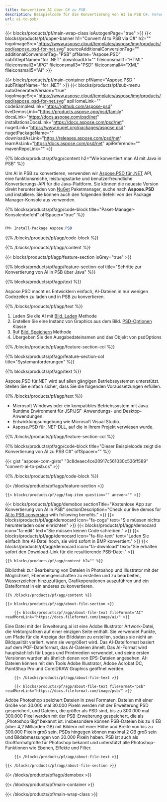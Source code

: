```yaml
---
title: Konvertiere AI über C# zu PSB
description: Beispielcode für die Konvertierung von AI in PSB C#. Verwenden Sie API-Beispielcode für die Batch-Konvertierung von AI-Dateien in PSB in VB.NET, ASP.Net oder einer beliebigen .NET-basierten Anwendung.
url: ai-to-psb/
---
```


{{< blocks/products/pf/main-wrap-class isAutogenPage="true" >}}
{{< blocks/products/pf/upper-banner h1="Convert AI to PSB via C#" h2="" logoImageSrc="https://www.aspose.cloud/templates/aspose/img/products/psd/aspose_psd-for-net.svg" sourceAdditionalConversionTag="" additionalConversionTag="PSB" pfName="Aspose.PSD" subTitlepfName="for .NET" downloadUrl="" fileiconsmall1="HTML" fileiconsmall2="JPG" fileiconsmall3="PSD" fileiconsmall4="XML" fileiconsmall5="AI" >}}

{{< blocks/products/pf/main-container pfName="Aspose.PSD " subTitlepfName="for .NET" >}}
{{< blocks/products/pf/sub-menu autoGeneratedVersion="true" logoImageSrc="https://www.aspose.cloud/templates/aspose/img/products/psd/aspose_psd-for-net.svg" apiHomeLink="" codeSamplesLink="https://github.com/aspose-psd" liveDemosLink="https://products.aspose.app/psd/family" docsLink="https://docs.aspose.com/psd/net" installationsDocsLink="https://docs.aspose.com/psd/net" nugetLink="https://www.nuget.org/packages/aspose.psd" nugetPackageName="" downloadAsLink="https://releases.aspose.com/psd/net" learnAsLink="https://docs.aspose.com/psd/net" apiReference="" mavenRepoLink="" >}}

{{% blocks/products/pf/agp/content h2="Wie konvertiert man AI mit Java in PSB" %}}

Um AI in PSB zu konvertieren, verwenden wir <a href="/psd/{{< lang-code >}}net">Aspose.PSD für .NET</a> API, eine funktionsreiche, leistungsstarke und benutzerfreundliche Konvertierungs-API für die Java-Plattform. Sie können die neueste Version direkt herunterladen von <a href="https://www.nuget.org/packages/aspose.psd">NuGet</a> Paketmanager, suche nach <b>Aspose.PSD</b> und installiere. Sie können auch den folgenden Befehl von der Package Manager-Konsole aus verwenden.

{{% blocks/products/pf/agp/code-block title="Paket-Manager-Konsolenbefehl" offSpacer="true" %}}

```cs

PM> Install-Package Aspose.PSD

```

{{% /blocks/products/pf/agp/code-block %}}

{{% /blocks/products/pf/agp/content %}}

{{< blocks/products/pf/agp/feature-section isGrey="true" >}}

{{% blocks/products/pf/agp/feature-section-col title="Schritte zur Konvertierung von AI in PSB über Java" %}}

{{% blocks/products/pf/agp/text %}}

 Aspose.PSD macht es Entwicklern einfach, AI-Dateien in nur wenigen Codezeilen zu laden und in PSB zu konvertieren.

{{% /blocks/products/pf/agp/text %}}

1. Laden Sie die AI mit [Bild. Laden](https://apireference.aspose.com/psd/net/aspose.psd/image/methods/load/index) Methode
1. Erstellen Sie eine Instanz von Graphics aus dem Bild. [PSD-Optionen](https://apireference.aspose.com/psd/net/aspose.psd.imageoptions/PsdOptions) Klasse
1. Ruf [Bild. Speichern](https://apireference.aspose.com/psd/net/aspose.psd/image/methods/save/index) Methode
1. Übergeben Sie den Ausgabedateinamen und das Objekt von psdOptions

{{% /blocks/products/pf/agp/feature-section-col %}}

{{% blocks/products/pf/agp/feature-section-col title="Systemanforderungen" %}}

{{% blocks/products/pf/agp/text %}}

 Aspose.PSD für.NET wird auf allen gängigen Betriebssystemen unterstützt. Stellen Sie einfach sicher, dass Sie die folgenden Voraussetzungen erfüllen.

{{% /blocks/products/pf/agp/text %}}

- Microsoft Windows oder ein kompatibles Betriebssystem mit Java Runtime Environment für JSP/JSF-Anwendungs- und Desktop-Anwendungen.
- Entwicklungsumgebung wie Microsoft Visual Studio.
- Aspose.PSD für .NET-DLL, auf die in Ihrem Projekt verwiesen wurde.

{{% /blocks/products/pf/agp/feature-section-col %}}

{{% blocks/products/pf/agp/code-block title="Dieser Beispielcode zeigt die Konvertierung von AI zu PSB C#" offSpacer="" %}}

{{< gist "aspose-com-gists" "3c8deaec4ce20917c561030c536ff589" "convert-ai-to-psb.cs" >}}

{{% /blocks/products/pf/agp/code-block %}}

{{< /blocks/products/pf/agp/feature-section >}}

    {{< blocks/products/pf/agp/faq-item question="" answer="" >}}
 

<!-- aboutfile Starts -->

{{< blocks/products/pf/agp/demobox sectionTitle="Kostenlose App zur Konvertierung von AI in PSB" sectionDescription="Check our live demos for [AI to PSB conversion](https://products.aspose.app/psd/conversion/ai-to-psb) with following benefits." >}}
        {{< blocks/products/pf/agp/democard icon="fa-cogs" text="Sie müssen nichts herunterladen oder einrichten" >}}
        {{< blocks/products/pf/agp/democard icon="fa-edit" text="Sie müssen keinen Code schreiben." >}}
        {{< blocks/products/pf/agp/democard icon="fa-file-text" text="Laden Sie einfach Ihre AI-Datei hoch, sie wird sofort in BMP konvertiert." >}}
        {{< blocks/products/pf/agp/democard icon="fa-download" text="Sie erhalten sofort den Download-Link für die resultierende PSB-Datei." >}}

    {{% blocks/products/pf/agp/content h2="" %}}

Bibliothek zur Bearbeitung von Dateien in Photoshop und Illustrator mit der Möglichkeit, Ebeneneigenschaften zu erstellen und zu bearbeiten, Wasserzeichen hinzuzufügen, Grafikoperationen auszuführen und ein Dateiformat in ein anderes zu konvertieren.



    {{% /blocks/products/pf/agp/content %}}

    {{< blocks/products/pf/agp/about-file-section >}}

        {{< blocks/products/pf/agp/about-file-text fileFormat="AI" readMoreLink="https://docs.fileformat.com/image/ai/" >}}
Eine Datei mit der Erweiterung.ai ist eine Adobe Illustrator Artwork-Datei, die Vektorgrafiken auf einer einzigen Seite enthält. Sie verwendet Punkte, um Pfade für die Anzeige der Bilddaten zu erstellen, sodass sie nicht an Bildqualität verliert, wenn sie vergrößert wird. Das AI-Dateiformat basiert auf dem PGF-Dateiformat, das AI-Dateien ähnelt. Das AI-Format wird hauptsächlich für Logos und Printmedien verwendet, und seine ersten Versionen wurden als ähnlich denen von EPS-Dateien angesehen. AI-Dateien können mit den Tools Adobe Illustrator, Adobe Acrobat DC, PaintShop Pro und CorelDRAW Graphics geöffnet werden.

        {{< /blocks/products/pf/agp/about-file-text >}}

        {{< blocks/products/pf/agp/about-file-text fileFormat="psb" readMoreLink="https://docs.fileformat.com/image/psb/" >}}
Adobe Photoshop speichert Dateien in zwei Formaten. Dateien mit einer Größe von 30.000 mal 30.000 Pixeln werden mit der Erweiterung PSD gespeichert, und Dateien, die größer als PSD sind, bis zu 300.000 mal 300.000 Pixel werden mit der PSB-Erweiterung gespeichert, die als „Photoshop Big“ bekannt ist. Insbesondere können PSB-Dateien bis zu 4 EB (über 4,2 Milliarden GB) mit Bildern mit einer Höhe und Breite von bis zu 300.000 Pixeln groß sein. PSDs hingegen können maximal 2 GB groß sein und Bildabmessungen von 30.000 Pixeln haben. PSB ist auch als Großformatgröße für Photoshop bekannt und unterstützt alle Photoshop-Funktionen wie Ebenen, Effekte und Filter.

        {{< /blocks/products/pf/agp/about-file-text >}}

    {{< /blocks/products/pf/agp/about-file-section >}}

{{< /blocks/products/pf/agp/demobox >}}

<!-- aboutfile Ends -->



{{< /blocks/products/pf/main-container >}}
    
{{< /blocks/products/pf/main-wrap-class >}}
